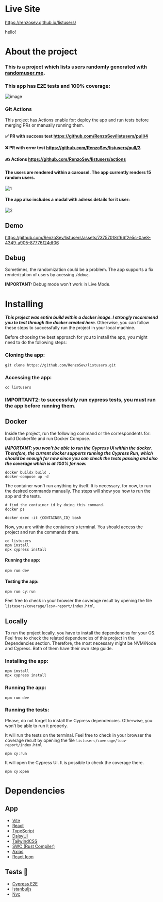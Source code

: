 # Live Site
https://renzosev.github.io/listusers/

hello!

# About the project
### This is a project which lists users randomly generated with [randomuser.me](https://randomuser.me/documentation).

### This app has E2E tests and 100% coverage:
![image](https://github.com/RenzoSev/listusers/assets/73757018/31a23f56-7ca1-4a8e-b119-bff57445bfbc)

### Git Actions
This project has Actions enable for: deploy the app and run tests before merging PRs or manually running them.

#### ✅ PR with success test https://github.com/RenzoSev/listusers/pull/4
#### ❌ PR with error test https://github.com/RenzoSev/listusers/pull/3
#### ✍️ Actions https://github.com/RenzoSev/listusers/actions

#### The users are rendered within a carousel. The app currently renders 15 random users.
![1](https://github.com/RenzoSev/listusers/assets/73757018/4f956bfd-6ee8-49ef-a416-acfd6d197c59)

#### The app also includes a modal with adress details for it user:
![2](https://github.com/RenzoSev/listusers/assets/73757018/a566382a-0a27-43b3-8664-62e29ee61147)

## Demo
https://github.com/RenzoSev/listusers/assets/73757018/f66f2e5c-0ae8-4349-a905-87776f24df06

## Debug
Sometimes, the randomization could be a problem. The app supports a fix renderization of users by acessing `/debug`.

**IMPORTANT:** Debug mode won't work in Live Mode.

# Installing

_**This project was entire build within a docker image. I strongly recommend you to test through the docker created here**_. Otherwise, you can follow these steps to successfully run the project in your local machine.

Before choosing the best approach for you to install the app, you might need to do the following steps:

### Cloning the app:
```
git clone https://github.com/RenzoSev/listusers.git
```

### Accessing the app:
```
cd listusers
```

### IMPORTANT2: to successfully run cypress tests, you must run the app before running them.

## Docker
Inside the project, run the following command or the correspondents for: build Dockerfile and run Docker Compose.

***IMPORTANT: you won't be able to run the Cypress UI within the docker. Therefore, the current docker supports running the Cypress Run, which should be enough for now since you can check the tests passing and also the coverage which is at 100% for now.***

```
docker buildx build .
docker-compose up -d
```

The container won't run anything by itself. It is necessary, for now, to run the desired commands manually. The steps will show you how to run the app and the tests.

```
# find the container id by doing this command.
docker ps
```

```
docker exec -it {CONTAINER_ID} bash
```

Now, you are within the containers's terminal. You should access the project and run the commands there.

```
cd listusers
npm install
npx cypress install
```

#### Running the app:
```
npm run dev
```

#### Testing the app:
```
npm run cy:run
```

Feel free to check in your browser the coverage result by opening the file `listusers/coverage/lcov-report/index.html`.

## Locally
To run the project locally, you have to install the dependencies for your OS. Feel free to check the related dependencies of this project in the Dependencies section. Therefore, the most necessary might be NVM/Node and Cypress. Both of them have their own step guide.

### Installing the app:
```
npm install
npx cypress install
```

### Running the app:
```
npm run dev
```

### Running the tests:
Please, do not forget to install the Cypress dependencies. Otherwise, you won't be able to run it properly.

It will run the tests on the terminal. Feel free to check in your browser the coverage result by opening the file `listusers/coverage/lcov-report/index.html`
```
npm cy:run
```

It will open the Cypress UI. It is possible to check the coverage there.
```
npm cy:open
```

# Dependencies
## App
- [Vite](https://vitejs.dev/)
- [React](https://react.dev/)
- [TypeScript](https://www.typescriptlang.org/)
- [DaisyUI](https://daisyui.com/)
- [TailwindCSS](https://tailwindcss.com/)
- [SWC (Rust Compiler)](https://swc.rs/)
- [Axios](https://axios-http.com/ptbr/docs/intro)
- [React Icon](https://react-icons.github.io/react-icons/)

## Tests 🧪
- [Cypress E2E](https://www.cypress.io/)
- [Istanbuljs](https://istanbul.js.org/)
- [Nyc](https://github.com/istanbuljs/nyc)
